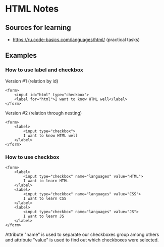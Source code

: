 # HTML Notes

## Sources for learning
* https://ru.code-basics.com/languages/html/ (practical tasks)

## Examples

### How to use label and checkbox
Version #1 (relation by id)
```
<form>
    <input id="html" type="checkbox">
    <label for="html">I want to know HTML well</label>
</form>
```
Version #2 (relation through nesting)
```
<form>
    <label>
        <input type="checkbox">
        I want to know HTML well
    </label>
</form>
```

### How to use checkbox
```
<form>
    <label>
        <input type="checkbox" name="languages" value="HTML">
        I want to learn HTML
    </label>
    <label>
        <input type="checkbox" name="languages" value="CSS">
        I want to learn CSS
    </label>
    <label>
        <input type="checkbox" name="languages" value="JS">
        I want to learn JS
    </label>
</form>
```
Attribute "name" is used to separate our checkboxes group among others and attribute "value" is used to find out which checkboxes were selected.
